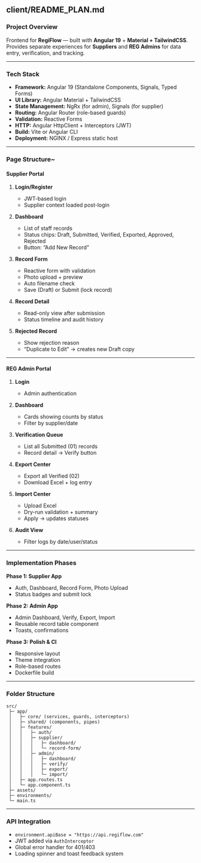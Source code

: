 ## **client/README_PLAN.md**

### **Project Overview**

Frontend for **RegiFlow** — built with **Angular 19** + **Material + TailwindCSS**.
Provides separate experiences for **Suppliers** and **REG Admins** for data entry, verification, and tracking.

---

### **Tech Stack**

* **Framework:** Angular 19 (Standalone Components, Signals, Typed Forms)
* **UI Library:** Angular Material + TailwindCSS
* **State Management:** NgRx (for admin), Signals (for supplier)
* **Routing:** Angular Router (role-based guards)
* **Validation:** Reactive Forms
* **HTTP:** Angular HttpClient + Interceptors (JWT)
* **Build:** Vite or Angular CLI
* **Deployment:** NGINX / Express static host

---

### **Page Structure**~

#### **Supplier Portal**

1. **Login/Register**

   * JWT-based login
   * Supplier context loaded post-login

2. **Dashboard**

   * List of staff records
   * Status chips: Draft, Submitted, Verified, Exported, Approved, Rejected
   * Button: “Add New Record”

3. **Record Form**

   * Reactive form with validation
   * Photo upload + preview
   * Auto filename check
   * Save (Draft) or Submit (lock record)

4. **Record Detail**

   * Read-only view after submission
   * Status timeline and audit history

5. **Rejected Record**

   * Show rejection reason
   * “Duplicate to Edit” → creates new Draft copy

---

#### **REG Admin Portal**

1. **Login**

   * Admin authentication

2. **Dashboard**

   * Cards showing counts by status
   * Filter by supplier/date

3. **Verification Queue**

   * List all Submitted (01) records
   * Record detail → Verify button

4. **Export Center**

   * Export all Verified (02)
   * Download Excel + log entry

5. **Import Center**

   * Upload Excel
   * Dry-run validation + summary
   * Apply → updates statuses

6. **Audit View**

   * Filter logs by date/user/status

---

### **Implementation Phases**

**Phase 1: Supplier App**

* Auth, Dashboard, Record Form, Photo Upload
* Status badges and submit lock

**Phase 2: Admin App**

* Admin Dashboard, Verify, Export, Import
* Reusable record table component
* Toasts, confirmations

**Phase 3: Polish & CI**

* Responsive layout
* Theme integration
* Role-based routes
* Dockerfile build

---

### **Folder Structure**

```
src/
 ├─ app/
 │   ├─ core/ (services, guards, interceptors)
 │   ├─ shared/ (components, pipes)
 │   ├─ features/
 │   │   ├─ auth/
 │   │   ├─ supplier/
 │   │   │   ├─ dashboard/
 │   │   │   └─ record-form/
 │   │   ├─ admin/
 │   │   │   ├─ dashboard/
 │   │   │   ├─ verify/
 │   │   │   ├─ export/
 │   │   │   └─ import/
 │   ├─ app.routes.ts
 │   └─ app.component.ts
 ├─ assets/
 ├─ environments/
 └─ main.ts
```

---

### **API Integration**

* `environment.apiBase = "https://api.regiflow.com"`
* JWT added via `AuthInterceptor`
* Global error handler for 401/403
* Loading spinner and toast feedback system
